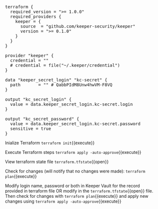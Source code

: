 
<pre class="file" data-filename="main.tf" data-target="replace">
terraform {
  required_version = ">= 1.0.0"
  required_providers {
    keeper = {
      source  = "github.com/keeper-security/keeper"
      version = ">= 0.1.0"
    }
  }
}

provider "keeper" {
  credential = "<CONFIG JSON or BASE64>"
  # credential = file("~/.keeper/credential")
}

data "keeper_secret_login" "kc-secret" {
  path       = "<UID TO LOGIN TYPE RECORD>" # QabbPIdM8Unw4hwVM-F8VQ
}

output "kc_secret_login" {
  value = data.keeper_secret_login.kc-secret.login
}

output "kc_secret_password" {
  value = data.keeper_secret_login.kc-secret.password
  sensitive = true
}
</pre>


Inialize Terraform
`terraform init`{{execute}}

Execute Terraform steps
`terraform apply -auto-approve`{{execute}}

View terraform state file
`terraform.tfstate`{{open}}

Check for changes (will notify that no changes were made):
`terraform plan`{{execute}}

Modify login name, password or both in Keeper Vault for the record provided in terraform file OR modify in the `terraform.tfstate`{{open}} file. Then check for changes with `terraform plan`{{execute}} and apply new changes using `terraform apply -auto-approve`{{execute}}
